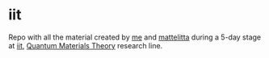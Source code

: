 # iit
Repo with all the material created by [me](https://github.com/CatoMaior) and [mattelitta](https://github.com/mattelitta) during a 5-day stage at [iit](https://www.iit.it/), [Quantum Materials Theory](https://www.iit.it/web/quantum-materials-theory) research line.
